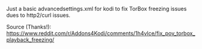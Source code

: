 Just a basic advancedsettings.xml for kodi to fix TorBox freezing issues dues to http2/curl issues.

Source (Thanks!): https://www.reddit.com/r/Addons4Kodi/comments/1h4vlce/fix_pov_torbox_playback_freezing/
